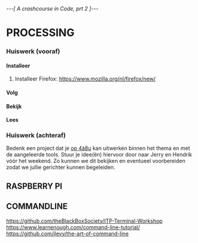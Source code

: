 *---[ A crashcourse in Code, prt 2 ]---*
# PROCESSING
### Huiswerk (vooraf)
#### Installeer
1. Installeer Firefox: https://www.mozilla.org/nl/firefox/new/
#### Volg

#### Bekijk

#### Lees

### Huiswerk (achteraf)
Bedenk een project dat je [op 4à8u](http://fffff.at/speed-project/) kan uitwerken binnen het thema en met de aangeleerde tools.
Stuur je idee(ën) hiervoor door naar Jerry en Hendrik vóór het weekend. Zo kunnen we dit bekijken en eventueel voorbereiden zodat we jullie gerichter kunnen begeleiden.

## RASPBERRY PI

## COMMANDLINE
https://github.com/theBlackBoxSociety/ITP-Terminal-Workshop
https://www.learnenough.com/command-line-tutorial/
https://github.com/jlevy/the-art-of-command-line

##
